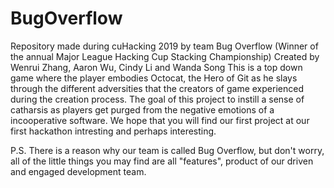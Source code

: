 # BugOverflow
Repository made during cuHacking 2019 by team Bug Overflow (Winner of the annual Major League Hacking Cup Stacking Championship)
Created by Wenrui Zhang, Aaron Wu, Cindy Li and Wanda Song
This is a top down game where the player embodies Octocat, the Hero of Git as he slays through the different adversities that the creators of game experienced during the creation process. The goal of this project to instill a sense of catharsis as players get purged from the negative emotions of a incooperative software.
We hope that you will find our first project at our first hackathon intresting and perhaps interesting.

P.S. There is a reason why our team is called Bug Overflow, but don't worry, all of the little things you may find are all "features", product of our driven and engaged development team.
